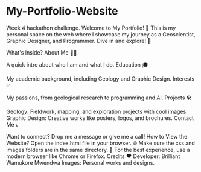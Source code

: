 # My-Portfolio-Website
Week 4 hackathon challenge.
Welcome to My Portfolio! 🎉
This is my personal space on the web where I showcase my journey as a Geoscientist, Graphic Designer, and Programmer. Dive in and explore! 🚀

What's Inside?
About Me 🙋‍♂️

A quick intro about who I am and what I do.
Education 🎓

My academic background, including Geology and Graphic Design.
Interests 💡

My passions, from geological research to programming and AI.
Projects 🛠️

Geology: Fieldwork, mapping, and exploration projects with cool images.
Graphic Design: Creative works like posters, logos, and brochures.
Contact Me 📞

Want to connect? Drop me a message or give me a call!
How to View the Website?
Open the index.html file in your browser. 🌐
Make sure the css and images folders are in the same directory. 📂
For the best experience, use a modern browser like Chrome or Firefox.
Credits ❤️
Developer: Brilliant Wamukore Mwendwa
Images: Personal works and designs.
